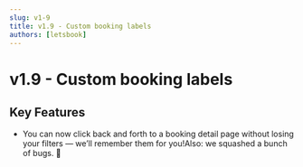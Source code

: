 ```yaml
---
slug: v1-9
title: v1.9 - Custom booking labels
authors: [letsbook]
---
```


# v1.9 - Custom booking labels

## Key Features

- You can now click back and forth to a booking detail page without losing your filters — we’ll remember them for you!Also: we squashed a bunch of bugs. 🐞
